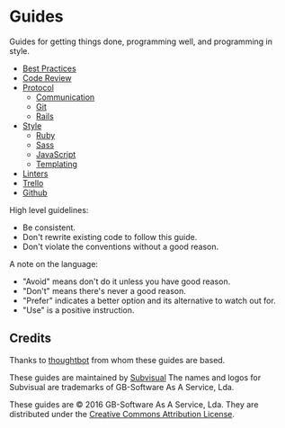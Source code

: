 Guides
======

Guides for getting things done, programming well, and programming in style.

* [Best Practices](/best-practices)
* [Code Review](/code-review)
* [Protocol](/protocol)
  * [Communication](/protocol/communication)
  * [Git](/protocol/git)
  * [Rails](/protocol/rails)
* [Style](/style)
  * [Ruby](/style/ruby)
  * [Sass](/style/sass)
  * [JavaScript](/style/js)
  * [Templating](/style/templating)
* [Linters](/linters)
* [Trello](/trello)
* [Github](/github)

High level guidelines:

* Be consistent.
* Don't rewrite existing code to follow this guide.
* Don't violate the conventions without a good reason.

A note on the language:

* "Avoid" means don't do it unless you have good reason.
* "Don't" means there's never a good reason.
* "Prefer" indicates a better option and its alternative to watch out for.
* "Use" is a positive instruction.

Credits
-------

Thanks to [thoughtbot](http://thoughtbot.com/) from whom these guides are based.

These guides are maintained by [Subvisual](https://subvisual.co)
The names and logos for Subvisual are trademarks of GB-Software As A Service, Lda.

These guides are © 2016 GB-Software As A Service, Lda.
They are distributed under the [Creative Commons
Attribution License](http://creativecommons.org/licenses/by/3.0/).
